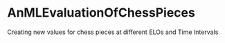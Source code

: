 # AnMLEvaluationOfChessPieces
Creating new values for chess pieces at different ELOs and Time Intervals
